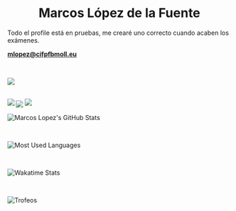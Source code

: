 <h1 align="center">Marcos López de la Fuente</h1>

Todo el profile está en pruebas, me crearé uno correcto cuando acaben los exámenes.

**mlopez@cifpfbmoll.eu**

</br>

<p align="left"><img src="https://komarev.com/ghpvc/?username=Marcos-Lopez-de-la-Fuente"/></p>

</br>



<img align="left" src="https://github-readme-stats.vercel.app/api?username=Marcos-Lopez-de-la-Fuente&count_private=true&show_icons=true&theme=algolia"/>



<img align="center" src="https://github-readme-stats.vercel.app/api?username=Marcos-Lopez-de-la-Fuente&count_private=true&show_icons=true&theme=algolia"/>


<img align="rigth" src="https://github-readme-stats.vercel.app/api?username=Marcos-Lopez-de-la-Fuente&count_private=true&show_icons=true&theme=algolia"/>



![Marcos Lopez's GitHub Stats](https://github-readme-stats.vercel.app/api?username=Marcos-Lopez-de-la-Fuente&count_private=true&show_icons=true&theme=algolia)

</br>

![Most Used Languages](https://github-readme-stats.vercel.app/api/top-langs/?username=Marcos-Lopez-de-la-Fuente&theme=algolia&layout=compact&langs_count=100)

</br>

![Wakatime Stats](https://github-readme-stats.vercel.app/api/wakatime?username=MarcosLopez&theme=algolia&layout=compact)

</br>

![Trofeos](https://github-profile-trophy.vercel.app/?username=Marcos-Lopez-de-la-Fuente&theme=algolia)
